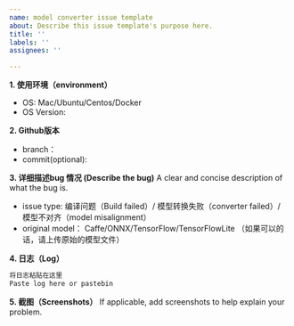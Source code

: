 ```yaml
---
name: model converter issue template
about: Describe this issue template's purpose here.
title: ''
labels: ''
assignees: ''

---
```


**1. 使用环境（environment）**
 - OS: Mac/Ubuntu/Centos/Docker
 - OS Version:

  **2. Github版本**
 - branch：
 - commit(optional):

  **3. 详细描述bug 情况 (Describe the bug)**
 A clear and concise description of what the bug is.
 - issue type: 编译问题（Build failed）/ 模型转换失败（converter failed）/ 模型不对齐（model misalignment）
 - original model： Caffe/ONNX/TensorFlow/TensorFlowLite 
 （如果可以的话，请上传原始的模型文件）

  **4. 日志（Log）**
 ```txt
 将日志粘贴在这里
 Paste log here or pastebin
 ```

  **5. 截图（Screenshots）**
 If applicable, add screenshots to help explain your problem.
